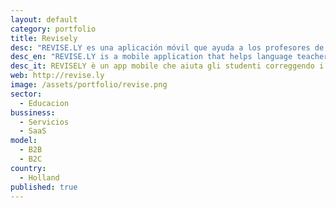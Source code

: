 ```yaml
---
layout: default
category: portfolio
title: Revisely
desc: "REVISE.LY es una aplicación móvil que ayuda a los profesores de idiomas corregir textos: mejor feedback para los estudiantes y estudios comparativos para los gestores"
desc_en: "REVISE.LY is a mobile application that helps language teachers to correct texts: provide a better feedback to students and comparative studies for managers."
desc_it: REVISELY è un app mobile che aiuta gli studenti correggendo i loro testi, fornendo commenti e osservazioni.
web: http://revise.ly
image: /assets/portfolio/revise.png
sector: 
  - Educacion
bussiness: 
  - Servicios
  - SaaS
model:
  - B2B
  - B2C
country: 
  - Holland
published: true
---
```

